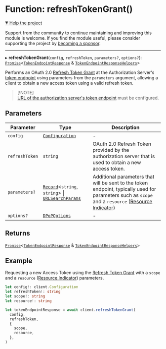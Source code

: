 # Function: refreshTokenGrant()

[💗 Help the project](https://github.com/sponsors/panva)

Support from the community to continue maintaining and improving this module is welcome. If you find the module useful, please consider supporting the project by [becoming a sponsor](https://github.com/sponsors/panva).

***

▸ **refreshTokenGrant**(`config`, `refreshToken`, `parameters?`, `options?`): [`Promise`](https://developer.mozilla.org/docs/Web/JavaScript/Reference/Global_Objects/Promise)\<[`TokenEndpointResponse`](../interfaces/TokenEndpointResponse.md) & [`TokenEndpointResponseHelpers`](../interfaces/TokenEndpointResponseHelpers.md)\>

Performs an OAuth 2.0 [Refresh Token Grant](https://datatracker.ietf.org/doc/html/rfc6749#section-6) at the Authorization
Server's [token endpoint](../interfaces/ServerMetadata.md#token_endpoint) using parameters
from the `parameters` argument, allowing a client to obtain a new access
token using a valid refresh token.

> [!NOTE]\
> [URL of the authorization server's token endpoint](../interfaces/ServerMetadata.md#token_endpoint)
> must be configured.

## Parameters

| Parameter | Type | Description |
| ------ | ------ | ------ |
| `config` | [`Configuration`](../classes/Configuration.md) | - |
| `refreshToken` | `string` | OAuth 2.0 Refresh Token provided by the authorization server that is used to obtain a new access token. |
| `parameters?` | [`Record`](https://www.typescriptlang.org/docs/handbook/utility-types.html#recordkeys-type)\<`string`, `string`\> \| [`URLSearchParams`](https://developer.mozilla.org/docs/Web/API/URLSearchParams) | Additional parameters that will be sent to the token endpoint, typically used for parameters such as `scope` and a `resource` ([Resource Indicator](https://www.rfc-editor.org/rfc/rfc8707)) |
| `options?` | [`DPoPOptions`](../interfaces/DPoPOptions.md) | - |

## Returns

[`Promise`](https://developer.mozilla.org/docs/Web/JavaScript/Reference/Global_Objects/Promise)\<[`TokenEndpointResponse`](../interfaces/TokenEndpointResponse.md) & [`TokenEndpointResponseHelpers`](../interfaces/TokenEndpointResponseHelpers.md)\>

## Example

Requesting a new Access Token using the [Refresh Token Grant](https://datatracker.ietf.org/doc/html/rfc6749#section-6) with a
`scope` and a `resource` ([Resource Indicator](https://www.rfc-editor.org/rfc/rfc8707))
parameters.

```ts
let config!: client.Configuration
let refreshToken!: string
let scope!: string
let resource!: string

let tokenEndpointResponse = await client.refreshTokenGrant(
  config,
  refreshToken,
  {
    scope,
    resource,
  },
)
```

